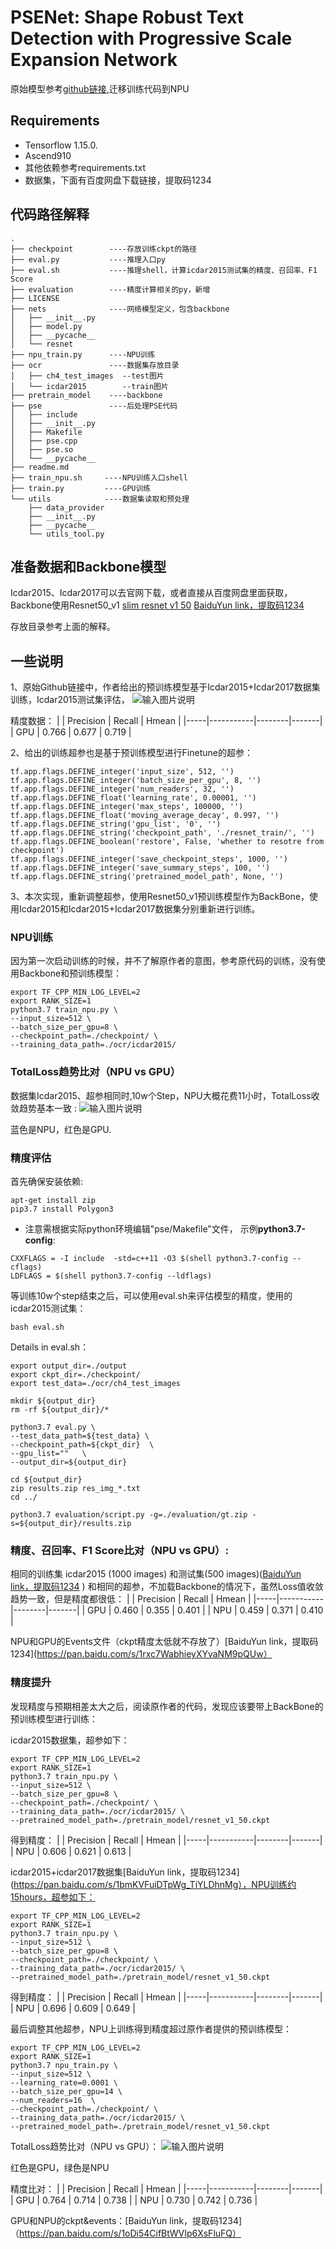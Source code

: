 # PSENet: Shape Robust Text Detection with Progressive Scale Expansion Network
原始模型参考[github链接](https://github.com/liuheng92/tensorflow_PSENet),迁移训练代码到NPU

## Requirements
- Tensorflow 1.15.0.
- Ascend910
- 其他依赖参考requirements.txt
- 数据集，下面有百度网盘下载链接，提取码1234

## 代码路径解释
```shell
.
├── checkpoint        ----存放训练ckpt的路径
├── eval.py           ----推理入口py     
├── eval.sh           ----推理shell，计算icdar2015测试集的精度、召回率、F1 Score
├── evaluation        ----精度计算相关的py，新增
├── LICENSE
├── nets              ----网络模型定义，包含backbone
│   ├── __init__.py
│   ├── model.py
│   ├── __pycache__
│   └── resnet
├── npu_train.py      ----NPU训练
├── ocr               ----数据集存放目录
│   ├── ch4_test_images  --test图片
│   └── icdar2015        --train图片
├── pretrain_model    ----backbone
├── pse               ----后处理PSE代码
│   ├── include
│   ├── __init__.py
│   ├── Makefile
│   ├── pse.cpp
│   ├── pse.so
│   └── __pycache__
├── readme.md
├── train_npu.sh     ----NPU训练入口shell
├── train.py         ----GPU训练
└── utils            ----数据集读取和预处理
    ├── data_provider
    ├── __init__.py
    ├── __pycache__
    └── utils_tool.py
```

## 准备数据和Backbone模型
Icdar2015、Icdar2017可以去官网下载，或者直接从百度网盘里面获取，Backbone使用Resnet50_v1 [slim resnet v1 50](http://download.tensorflow.org/models/resnet_v1_50_2016_08_28.tar.gz) [BaiduYun link，提取码1234](https://pan.baidu.com/s/1gh8q0WWoqWXHHtIumUG_Mg) 

存放目录参考上面的解释。

## 一些说明
1、原始Github链接中，作者给出的预训练模型基于Icdar2015+Icdar2017数据集训练，Icdar2015测试集评估，
![输入图片说明](https://images.gitee.com/uploads/images/2021/0219/235136_f88bf050_8432352.png "屏幕截图.png")

精度数据：
|     | Precision | Recall | Hmean |
|-----|-----------|--------|-------|
| GPU | 0.766     | 0.677  | 0.719 |

2、给出的训练超参也是基于预训练模型进行Finetune的超参：
```
tf.app.flags.DEFINE_integer('input_size', 512, '')
tf.app.flags.DEFINE_integer('batch_size_per_gpu', 8, '')
tf.app.flags.DEFINE_integer('num_readers', 32, '')
tf.app.flags.DEFINE_float('learning_rate', 0.00001, '')
tf.app.flags.DEFINE_integer('max_steps', 100000, '')
tf.app.flags.DEFINE_float('moving_average_decay', 0.997, '')
tf.app.flags.DEFINE_string('gpu_list', '0', '')
tf.app.flags.DEFINE_string('checkpoint_path', './resnet_train/', '')
tf.app.flags.DEFINE_boolean('restore', False, 'whether to resotre from checkpoint')
tf.app.flags.DEFINE_integer('save_checkpoint_steps', 1000, '')
tf.app.flags.DEFINE_integer('save_summary_steps', 100, '')
tf.app.flags.DEFINE_string('pretrained_model_path', None, '')
```
3、本次实现，重新调整超参，使用Resnet50_v1预训练模型作为BackBone，使用Icdar2015和Icdar2015+Icdar2017数据集分别重新进行训练。

### NPU训练
因为第一次启动训练的时候，并不了解原作者的意图，参考原代码的训练，没有使用Backbone和预训练模型：
```
export TF_CPP_MIN_LOG_LEVEL=2
export RANK_SIZE=1
python3.7 train_npu.py \
--input_size=512 \
--batch_size_per_gpu=8 \
--checkpoint_path=./checkpoint/ \
--training_data_path=./ocr/icdar2015/
```
### TotalLoss趋势比对（NPU vs GPU）
数据集Icdar2015、超参相同时,10w个Step，NPU大概花费11小时，TotalLoss收敛趋势基本一致 :
![输入图片说明](https://images.gitee.com/uploads/images/2021/0220/000403_b5cfae72_8432352.png "屏幕截图.png")

蓝色是NPU，红色是GPU.

### 精度评估
首先确保安装依赖:
```
apt-get install zip
pip3.7 install Polygon3
```
 - 注意需根据实际python环境编辑"pse/Makefile"文件， 示例**python3.7-config**:
```
CXXFLAGS = -I include  -std=c++11 -O3 $(shell python3.7-config --cflags)
LDFLAGS = $(shell python3.7-config --ldflags)
```
等训练10w个step结束之后，可以使用eval.sh来评估模型的精度，使用的icdar2015测试集：
```
bash eval.sh
```
Details in eval.sh：
```
export output_dir=./output
export ckpt_dir=./checkpoint/
export test_data=./ocr/ch4_test_images

mkdir ${output_dir}
rm -rf ${output_dir}/*

python3.7 eval.py \
--test_data_path=${test_data} \
--checkpoint_path=${ckpt_dir}  \
--gpu_list=""   \
--output_dir=${output_dir}

cd ${output_dir}
zip results.zip res_img_*.txt
cd ../

python3.7 evaluation/script.py -g=./evaluation/gt.zip -s=${output_dir}/results.zip
```
### 精度、召回率、F1 Score比对（NPU vs GPU）:
相同的训练集 icdar2015 (1000 images) 和测试集(500 images)([BaiduYun link，提取码1234](https://pan.baidu.com/s/12qlSPPZl2a8rAIqeMAMyUA) 
) 和相同的超参，不加载Backbone的情况下，虽然Loss值收敛趋势一致，但是精度都很低：
|     | Precision | Recall | Hmean |
|-----|-----------|--------|-------|
| GPU | 0.460     | 0.355  | 0.401 |
| NPU | 0.459     | 0.371  | 0.410 |

NPU和GPU的Events文件（ckpt精度太低就不存放了）[BaiduYun link，提取码1234](https://pan.baidu.com/s/1rxc7WabhieyXYvaNM9pQUw）

### 精度提升
发现精度与预期相差太大之后，阅读原作者的代码，发现应该要带上BackBone的预训练模型进行训练：

icdar2015数据集，超参如下：
```
export TF_CPP_MIN_LOG_LEVEL=2
export RANK_SIZE=1
python3.7 train_npu.py \
--input_size=512 \
--batch_size_per_gpu=8 \
--checkpoint_path=./checkpoint/ \
--training_data_path=./ocr/icdar2015/ \
--pretrained_model_path=./pretrain_model/resnet_v1_50.ckpt
```
得到精度：
|     | Precision | Recall | Hmean |
|-----|-----------|--------|-------|
| NPU | 0.606     | 0.621  | 0.613 |

icdar2015+icdar2017数据集[BaiduYun link，提取码1234](https://pan.baidu.com/s/1bmKVFuiDTpWg_TiYLDhnMg），NPU训练约15hours，超参如下：
```
export TF_CPP_MIN_LOG_LEVEL=2
export RANK_SIZE=1
python3.7 train_npu.py \
--input_size=512 \
--batch_size_per_gpu=8 \
--checkpoint_path=./checkpoint/ \
--training_data_path=./ocr/icdar2015/ \
--pretrained_model_path=./pretrain_model/resnet_v1_50.ckpt
```
得到精度：
|     | Precision | Recall | Hmean |
|-----|-----------|--------|-------|
| NPU | 0.696     | 0.609  | 0.649 |

最后调整其他超参，NPU上训练得到精度超过原作者提供的预训练模型：
```
export TF_CPP_MIN_LOG_LEVEL=2
export RANK_SIZE=1
python3.7 npu_train.py \
--input_size=512 \
--learning_rate=0.0001 \
--batch_size_per_gpu=14 \
--num_readers=16  \
--checkpoint_path=./checkpoint/ \
--training_data_path=./ocr/icdar2015/ \
--pretrained_model_path=./pretrain_model/resnet_v1_50.ckpt
```
TotalLoss趋势比对（NPU vs GPU）：
![输入图片说明](https://images.gitee.com/uploads/images/2021/0220/002637_fe59b040_8432352.png "屏幕截图.png")

红色是GPU，绿色是NPU

精度比对：
|     | Precision | Recall | Hmean |
|-----|-----------|--------|-------|
| GPU | 0.764     | 0.714  | 0.738 |
| NPU | 0.730     | 0.742  | 0.736 |

GPU和NPU的ckpt&events：[BaiduYun link，提取码1234]（https://pan.baidu.com/s/1oDi54CifBtWVIp6XsFluFQ）